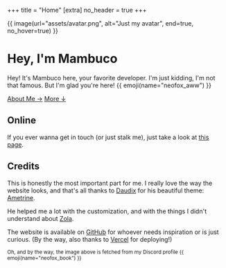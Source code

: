 +++
title = "Home"
[extra]
no_header = true
+++

<div class="container-fill">
<div>

{{ image(url="assets/avatar.png", alt="Just my avatar", end=true, no_hover=true) }}

<div id="title">

# Hey, I'm Mambuco
</div>

Hey! It's Mambuco here, your favorite developer. I'm just kidding, I'm not that famous. But I'm glad you're here! {{ emoji(name="neofox_aww") }}

<div class="buttons start big">
  <a class="suggested" href="/about/">About Me →</a>
  <a href="#more">More ↓</a>
</div>
</div>
</div>

<div id="more"></div>

## Online

If you ever wanna get in touch (or just stalk me), just take a look at [this page](@/online/index.md).

## Credits

This is honestly the most important part for me. I really love the way the website looks, and that's all thanks to [Daudix](https://daudix.one/) for his beautiful theme: [Ametrine](https://ametrine.daudix.one/).

He helped me a lot with the customization, and with the things I didn't understand about [Zola](https://www.getzola.org/).

The website is available on [GitHub](https://github.com/mambucodev/my-website/) for whoever needs inspiration or is just curious. (By the way, also thanks to [Vercel](https://vercel.com/) for deploying!)

<small>Oh, and by the way, the image above is fetched from my Discord profile {{ emoji(name="neofox_book") }}</small>
